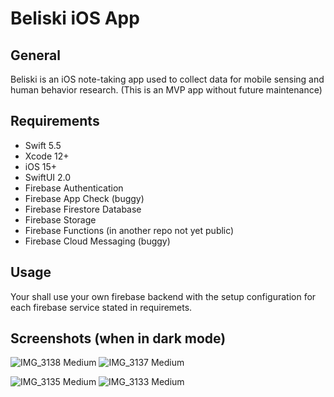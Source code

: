 # Beliski iOS App
## General
Beliski is an iOS note-taking app used to collect data for mobile sensing and human behavior research.
(This is an MVP app without future maintenance)
## Requirements
- Swift 5.5
- Xcode 12+
- iOS 15+
- SwiftUI 2.0
- Firebase Authentication
- Firebase App Check (buggy)
- Firebase Firestore Database
- Firebase Storage
- Firebase Functions (in another repo not yet public)
- Firebase Cloud Messaging (buggy)
## Usage 
Your shall use your own firebase backend with the setup configuration for each firebase service stated in requiremets.
## Screenshots (when in dark mode)
![IMG_3138 Medium](https://user-images.githubusercontent.com/4186909/175567615-4fd12daa-245f-4244-84c1-84446b82f623.jpeg) ![IMG_3137 Medium](https://user-images.githubusercontent.com/4186909/175567628-4efb3f46-3802-4e18-a061-f6ee24f80202.jpeg) 

![IMG_3135 Medium](https://user-images.githubusercontent.com/4186909/175567755-94db596a-b5ca-4a16-aa9a-f091eafd4619.jpeg) ![IMG_3133 Medium](https://user-images.githubusercontent.com/4186909/175567781-e2da7564-9e9e-4271-861c-0e13fc8d52b7.jpeg)

